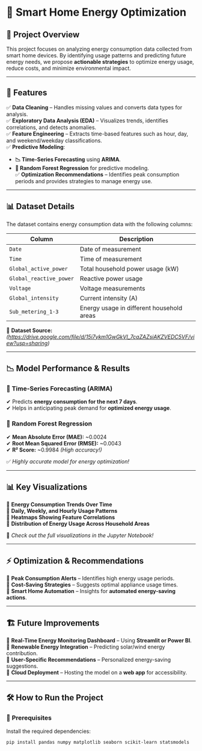 # 🚀 Smart Home Energy Optimization

## 📌 Project Overview  
This project focuses on analyzing energy consumption data collected from smart home devices. By identifying usage patterns and predicting future energy needs, we propose **actionable strategies** to optimize energy usage, reduce costs, and minimize environmental impact.

---

## 📂 Features  
✅ **Data Cleaning** – Handles missing values and converts data types for analysis.  
✅ **Exploratory Data Analysis (EDA)** – Visualizes trends, identifies correlations, and detects anomalies.  
✅ **Feature Engineering** – Extracts time-based features such as hour, day, and weekend/weekday classifications.  
✅ **Predictive Modeling**:  
   - **📉 Time-Series Forecasting** using **ARIMA**.  
   - **🧠 Random Forest Regression** for predictive modeling.  
✅ **Optimization Recommendations** – Identifies peak consumption periods and provides strategies to manage energy use.  

---

## 📊 Dataset Details  
The dataset contains energy consumption data with the following columns:

| Column                  | Description                                      |
|-------------------------|--------------------------------------------------|
| `Date`                  | Date of measurement                             |
| `Time`                  | Time of measurement                             |
| `Global_active_power`   | Total household power usage (kW)                |
| `Global_reactive_power` | Reactive power usage                            |
| `Voltage`               | Voltage measurements                            |
| `Global_intensity`      | Current intensity (A)                           |
| `Sub_metering_1-3`      | Energy usage in different household areas       |

🔗 **Dataset Source:** *(https://drive.google.com/file/d/15i7ykm1GwGkVI_7caZAZsiAKZVEDC5VF/view?usp=sharing)*  

---

## 📉 Model Performance & Results  

### 📌 **Time-Series Forecasting (ARIMA)**  
✔ Predicts **energy consumption for the next 7 days**.  
✔ Helps in anticipating peak demand for **optimized energy usage**.  

### 📌 **Random Forest Regression**  
✔ **Mean Absolute Error (MAE):** ~0.0024  
✔ **Root Mean Squared Error (RMSE):** ~0.0043  
✔ **R² Score:** ~0.9984 *(High accuracy!)*  

✅ *Highly accurate model for energy optimization!*  

---

## 📊 Key Visualizations  
📌 **Energy Consumption Trends Over Time**  
📌 **Daily, Weekly, and Hourly Usage Patterns**  
📌 **Heatmaps Showing Feature Correlations**  
📌 **Distribution of Energy Usage Across Household Areas**  

🔗 *Check out the full visualizations in the Jupyter Notebook!*  

---

## ⚡ **Optimization & Recommendations**  
🔹 **Peak Consumption Alerts** – Identifies high energy usage periods.  
🔹 **Cost-Saving Strategies** – Suggests optimal appliance usage times.  
🔹 **Smart Home Automation** – Insights for **automated energy-saving actions**.  

---

## 🏗 **Future Improvements**  
🔹 **Real-Time Energy Monitoring Dashboard** – Using **Streamlit or Power BI**.  
🔹 **Renewable Energy Integration** – Predicting solar/wind energy contribution.  
🔹 **User-Specific Recommendations** – Personalized energy-saving suggestions.  
🔹 **Cloud Deployment** – Hosting the model on a **web app** for accessibility.  

---

## 🛠 **How to Run the Project**  

### 🔧 **Prerequisites**  
Install the required dependencies:  
```bash
pip install pandas numpy matplotlib seaborn scikit-learn statsmodels
